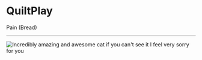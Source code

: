 # QuiltPlay
Pain (Bread)

---

<img src="https://cdn.discordapp.com/emojis/905099479873638410.webp?quality=lossless" alt="Incredibly amazing and awesome cat if you can't see it I feel very sorry for you" title=":catstare:"/>
